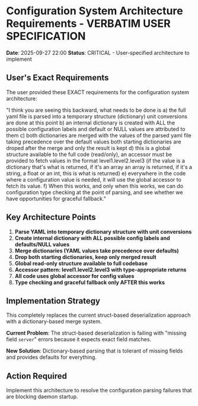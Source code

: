 # Configuration System Architecture Requirements - VERBATIM USER SPECIFICATION

**Date**: 2025-09-27 22:00
**Status**: CRITICAL - User-specified architecture to implement

## User's Exact Requirements

The user provided these EXACT requirements for the configuration system architecture:

"I think you are seeing this backward, what needs to be done is a) the full yaml file is parsed into a temporary structure (dictionary) unit conversions are done at this point b) an internal dictionary is created with ALL the possible configuration labels and default or NULL values are attributed to them c) both dictionaries are merged with the values of the parsed yaml file taking precedence over the default values both starting dictionaries are droped after the merge and only the result is kept d) this is a global structure available to the full code (read/only), an accessor must be provided to fetch values in the format level1.level2.level3 (if the value is a dictionary that's what is returned, if it's an array an array is returned, if it's a string, a float or an int, this is what is returned) e) everywhere in the code where a configuration value is needed, it will use the global accessor to fetch its value. f) When this works, and only when this works, we can do configuration type checking at the point of parsing, and see whether we have opportunities for graceful fallback."

## Key Architecture Points

1. **Parse YAML into temporary dictionary structure with unit conversions**
2. **Create internal dictionary with ALL possible config labels and defaults/NULL values**
3. **Merge dictionaries (YAML values take precedence over defaults)**
4. **Drop both starting dictionaries, keep only merged result**
5. **Global read-only structure available to full codebase**
6. **Accessor pattern: level1.level2.level3 with type-appropriate returns**
7. **All code uses global accessor for config values**
8. **Type checking and graceful fallback only AFTER this works**

## Implementation Strategy

This completely replaces the current struct-based deserialization approach with a dictionary-based merge system.

**Current Problem**: The struct-based deserialization is failing with "missing field `server`" errors because it expects exact field matches.

**New Solution**: Dictionary-based parsing that is tolerant of missing fields and provides defaults for everything.

## Action Required

Implement this architecture to resolve the configuration parsing failures that are blocking daemon startup.